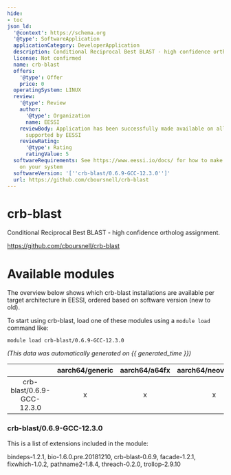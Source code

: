```yaml
---
hide:
- toc
json_ld:
  '@context': https://schema.org
  '@type': SoftwareApplication
  applicationCategory: DeveloperApplication
  description: Conditional Reciprocal Best BLAST - high confidence ortholog assignment.
  license: Not confirmed
  name: crb-blast
  offers:
    '@type': Offer
    price: 0
  operatingSystem: LINUX
  review:
    '@type': Review
    author:
      '@type': Organization
      name: EESSI
    reviewBody: Application has been successfully made available on all architectures
      supported by EESSI
    reviewRating:
      '@type': Rating
      ratingValue: 5
  softwareRequirements: See https://www.eessi.io/docs/ for how to make EESSI available
    on your system
  softwareVersion: '[''crb-blast/0.6.9-GCC-12.3.0'']'
  url: https://github.com/cboursnell/crb-blast
---
```


crb-blast
=========


Conditional Reciprocal Best BLAST - high confidence ortholog assignment.

https://github.com/cboursnell/crb-blast
# Available modules


The overview below shows which crb-blast installations are available per target architecture in EESSI, ordered based on software version (new to old).

To start using crb-blast, load one of these modules using a `module load` command like:

```shell
module load crb-blast/0.6.9-GCC-12.3.0
```

*(This data was automatically generated on {{ generated_time }})*

| |aarch64/generic|aarch64/a64fx|aarch64/neoverse_n1|aarch64/neoverse_v1|aarch64/nvidia/grace|x86_64/generic|x86_64/amd/zen2|x86_64/amd/zen3|x86_64/amd/zen4|x86_64/intel/cascadelake|x86_64/intel/haswell|x86_64/intel/icelake|x86_64/intel/sapphirerapids|x86_64/intel/skylake_avx512|
| :---: | :---: | :---: | :---: | :---: | :---: | :---: | :---: | :---: | :---: | :---: | :---: | :---: | :---: | :---: |
|crb-blast/0.6.9-GCC-12.3.0|x|x|x|x|x|x|x|x|x|x|x|x|x|x|


### crb-blast/0.6.9-GCC-12.3.0

This is a list of extensions included in the module:

bindeps-1.2.1, bio-1.6.0.pre.20181210, crb-blast-0.6.9, facade-1.2.1, fixwhich-1.0.2, pathname2-1.8.4, threach-0.2.0, trollop-2.9.10